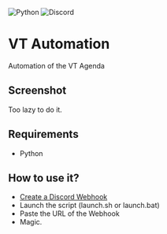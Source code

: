![Python](https://img.shields.io/badge/python-3670A0?style=for-the-badge&logo=python&logoColor=ffdd54) ![Discord](https://img.shields.io/badge/Discord-%235865F2.svg?style=for-the-badge&logo=discord&logoColor=white)

# VT Automation

Automation of the VT Agenda

## Screenshot

Too lazy to do it.

## Requirements

- Python 

## How to use it?

- [Create a Discord Webhook](https://support.discord.com/hc/en-us/articles/228383668-Intro-to-Webhooks)
- Launch the script (launch.sh or launch.bat)
- Paste the URL of the Webhook
- Magic.
